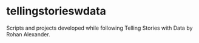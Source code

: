 # tellingstorieswdata
Scripts and projects developed while following Telling Stories with Data by Rohan Alexander.
